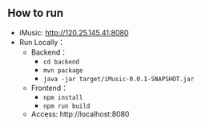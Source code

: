 ## How to run

* iMusic: http://120.25.145.41:8080
* Run Locally：
  * Backend：
    * `cd backend`
    * `mvn package`
    * `java -jar target/iMusic-0.0.1-SNAPSHOT.jar`
  * Frontend：
    * `npm install`
    * `npm run build`
  * Access: http://localhost:8080

